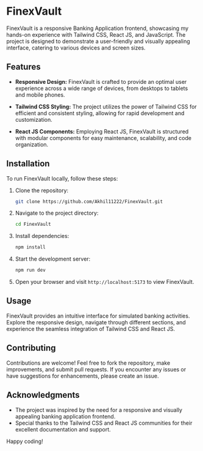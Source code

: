 # FinexVault 

FinexVault is a responsive Banking Application frontend, showcasing my hands-on experience with Tailwind CSS, React JS, and JavaScript. The project is designed to demonstrate a user-friendly and visually appealing interface, catering to various devices and screen sizes.

## Features

- **Responsive Design:** FinexVault is crafted to provide an optimal user experience across a wide range of devices, from desktops to tablets and mobile phones.

- **Tailwind CSS Styling:** The project utilizes the power of Tailwind CSS for efficient and consistent styling, allowing for rapid development and customization.

- **React JS Components:** Employing React JS, FinexVault is structured with modular components for easy maintenance, scalability, and code organization.

## Installation

To run FinexVault locally, follow these steps:

1. Clone the repository:

    ```bash
    git clone https://github.com/Akhil11222/FinexVault.git
    ```

2. Navigate to the project directory:

    ```bash
    cd FinexVault
    ```

3. Install dependencies:

    ```bash
    npm install
    ```

4. Start the development server:

    ```bash
    npm run dev
    ```

5. Open your browser and visit `http://localhost:5173` to view FinexVault.

## Usage

FinexVault provides an intuitive interface for simulated banking activities. Explore the responsive design, navigate through different sections, and experience the seamless integration of Tailwind CSS and React JS.

## Contributing

Contributions are welcome! Feel free to fork the repository, make improvements, and submit pull requests. If you encounter any issues or have suggestions for enhancements, please create an issue.


## Acknowledgments

- The project was inspired by the need for a responsive and visually appealing banking application frontend.
- Special thanks to the Tailwind CSS and React JS communities for their excellent documentation and support.

Happy coding!